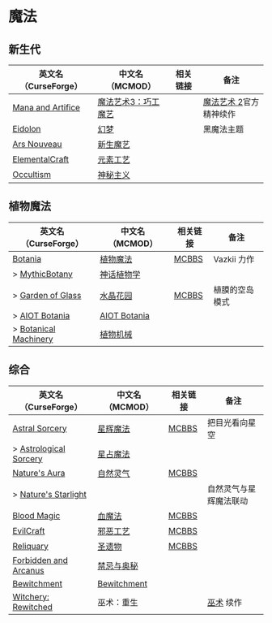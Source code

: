 # 魔法

## 新生代

| 英文名（CurseForge）                                                                | 中文名（MCMOD）                                             | 相关链接 | 备注                                                          |
| ----------------------------------------------------------------------------------- | ----------------------------------------------------------- | -------- | ------------------------------------------------------------- |
| [Mana and Artifice](https://www.curseforge.com/minecraft/mc-mods/mana-and-artifice) | [魔法艺术3：巧工魔艺](https://www.mcmod.cn/class/2773.html) |          | [魔法艺术 2](https://www.mcmod.cn/class/203.html)官方精神续作 |
| [Eidolon](https://www.curseforge.com/minecraft/mc-mods/eidolon)                     | [幻梦](https://www.mcmod.cn/class/3469.html)                |          | 黑魔法主题                                                    |
| [Ars Nouveau](https://www.curseforge.com/minecraft/mc-mods/ars-nouveau)             | [新生魔艺](https://www.mcmod.cn/class/3468.html)            |          |                                                               |
| [ElementalCraft](https://www.curseforge.com/minecraft/mc-mods/elemental-craft)      | [元素工艺](https://www.mcmod.cn/class/3504.html)            |          |                                                               |
| [Occultism](https://www.curseforge.com/minecraft/mc-mods/occultism)                 | [神秘主义](https://www.mcmod.cn/class/3986.html)            |          |                                                               |

## 植物魔法

| 英文名（CurseForge）                                                                      | 中文名（MCMOD）                                      | 相关链接                                              | 备注           |
| ----------------------------------------------------------------------------------------- | ---------------------------------------------------- | ----------------------------------------------------- | -------------- |
| [Botania](https://www.curseforge.com/minecraft/mc-mods/botania)                           | [植物魔法](https://www.mcmod.cn/class/332.html)      | [MCBBS](https://www.mcbbs.net/thread-722470-1-1.html) | Vazkii 力作    |
| > [MythicBotany](https://www.curseforge.com/minecraft/mc-mods/mythicbotany)               | [神话植物学](https://www.mcmod.cn/class/3644.html)   |                                                       |                |
| > [Garden of Glass](https://www.curseforge.com/minecraft/mc-mods/botania-garden-of-glass) | [水晶花园](https://www.mcmod.cn/class/645.html)      | [MCBBS](https://www.mcbbs.net/thread-541959-1-1.html) | 植膜的空岛模式 |
| > [AIOT Botania](https://www.curseforge.com/minecraft/mc-mods/aiot-botania)               | [AIOT Botania](https://www.mcmod.cn/class/1544.html) |                                                       |                |
| > [Botanical Machinery](https://www.curseforge.com/minecraft/mc-mods/botanical-machinery) | [植物机械](https://www.mcmod.cn/class/3141.html)     |                                                       |                |

## 综合

| 英文名（CurseForge）                                                                        | 中文名（MCMOD）                                     | 相关链接                                              | 备注                                             |
| ------------------------------------------------------------------------------------------- | --------------------------------------------------- | ----------------------------------------------------- | ------------------------------------------------ |
| [Astral Sorcery](https://www.curseforge.com/minecraft/mc-mods/astral-sorcery)               | [星辉魔法](https://www.mcmod.cn/class/639.html)     | [MCBBS](https://www.mcbbs.net/thread-710454-1-1.html) | 把目光看向星空                                   |
| > [Astrological Sorcery](https://www.curseforge.com/minecraft/mc-mods/astrological-sorcery) | [星占魔法](https://www.mcmod.cn/class/3253.html)    |                                                       |                                                  |
| [Nature's Aura](https://www.curseforge.com/minecraft/mc-mods/natures-aura)                  | [自然灵气](https://www.mcmod.cn/class/1547.html)    | [MCBBS](https://www.mcbbs.net/thread-858351-1-1.html) |                                                  |
| > [Nature's Starlight](https://www.curseforge.com/minecraft/mc-mods/natures-starlight)      |                                                     |                                                       | 自然灵气与星辉魔法联动                           |
| [Blood Magic](https://www.curseforge.com/minecraft/mc-mods/blood-magic)                     | [血魔法](https://www.mcmod.cn/class/528.html)       | [MCBBS](https://www.mcbbs.net/thread-566726-1-1.html) |                                                  |
| [EvilCraft](https://www.curseforge.com/minecraft/mc-mods/evilcraft)                         | [邪恶工艺](https://www.mcmod.cn/class/352.html)     | [MCBBS](https://www.mcbbs.net/thread-420085-1-1.html) |                                                  |
| [Reliquary](https://www.curseforge.com/minecraft/mc-mods/reliquary-v1-3)                    | [圣遗物](https://www.mcmod.cn/class/525.html)       | [MCBBS](https://www.mcbbs.net/thread-842186-1-1.html) |                                                  |
| [Forbidden and Arcanus](https://www.curseforge.com/minecraft/mc-mods/forbidden-arcanus)     | [禁忌与奥秘](https://www.mcmod.cn/class/2226.html)  |                                                       |                                                  |
| [Bewitchment](https://www.curseforge.com/minecraft/mc-mods/bewitchment)                     | [Bewitchment](https://www.mcmod.cn/class/1127.html) |                                                       |                                                  |
| [Witchery: Rewitched](https://www.curseforge.com/minecraft/mc-mods/witchery-rewitched)      | 巫术：重生                                          |                                                       | [巫术](https://www.mcmod.cn/class/325.html) 续作 |
